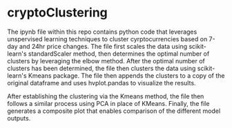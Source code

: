 # cryptoClustering

The ipynb file within this repo contains python code that leverages unspervised learning techniques to cluster cyrptocurrencies based on 7-day and 24hr price changes. The file first scales the data using scikit-learn's standardScaler method, then determines the optimal number of clusters by leveraging the elbow method. After the optimal number of clusters has been determined, the file then clusters the data using scikit-learn's Kmeans package. The file then appends the clusters to a copy of the original dataframe and uses hvplot.pandas to visualize the results.

After establishing the clustering via the Kmeans method, the file then follows a similar process using PCA in place of KMeans. Finally, the file generates a composite plot that enables comparison of the different model outputs.
